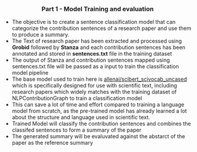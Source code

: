 ### <div align="center">Part 1 - Model Training and evaluation</div>

  - The objective is to create a sentence classification model that can categorize the contribution sentences of a research paper and use them to produce a summary.
  - The Text of research paper has been extracted and processed using **Grobid** followed by **Stanza** and each contribution sentences has been annotated and stored in **sentences.txt** file in the training dataset
  - The output of Stanza and contribution sentences mapped using sentences.txt file will be passed as a input to train the classification model pipeline
  - The base model used to train here is [allenai/scibert_scivocab_uncased](https://huggingface.co/allenai/scibert_scivocab_uncased) which is specifically designed for use with scientific text, including research papers which widely matches with the training dataset of NLPContributionGraph to train a classification model
  - This can save a lot of time and effort compared to training a language model from scratch, as the pre-trained model has already learned a lot about the structure and language used in scientific text.
  - Trained Model will classify the contribution sentences and combines the classifed sentences to form a summary of the paper
  - The generated summary will be evaluvated against the abstarct of the paper as the reference summary
